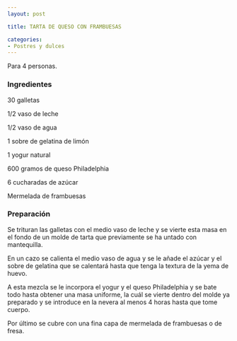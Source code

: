 ```yaml
---
layout: post

title: TARTA DE QUESO CON FRAMBUESAS

categories:
- Postres y dulces
---
```

Para 4 personas.

<h3>Ingredientes</h3>
30 galletas

1/2 vaso de leche

1/2 vaso de agua

1 sobre de gelatina de limón

1 yogur natural

600 gramos de queso Philadelphia

6 cucharadas de azúcar

Mermelada de frambuesas

<h3>Preparación</h3>
Se trituran las galletas con el medio vaso de leche y se vierte esta masa en el fondo de un molde de tarta que previamente se ha untado con mantequilla.

En un cazo se calienta el medio vaso de agua y se le añade el azúcar y el sobre de gelatina que se calentará hasta que tenga la textura de la yema de huevo.

A esta mezcla se le incorpora el yogur y el queso Philadelphia y se bate todo hasta obtener una masa uniforme, la cuál se vierte dentro del molde ya preparado y se introduce en la nevera al menos 4 horas hasta que tome cuerpo.

Por último se cubre con una fina capa de mermelada de frambuesas o de fresa.